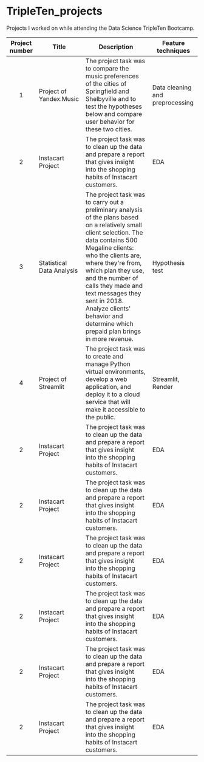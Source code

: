 # TripleTen_projects

Projects I worked on while attending the Data Science TripleTen Bootcamp.


| Project number | Title | Description | Feature techniques |
| :-----------: | ----------- |----------- | -------------|
| 1 | Project of Yandex.Music| The project task was to compare the music preferences of the cities of Springfield and Shelbyville and to test the hypotheses below and compare user behavior for these two cities. | Data cleaning and preprocessing |
| 2 | Instacart Project | The project task was to clean up the data and prepare a report that gives insight into the shopping habits of Instacart customers. | EDA |
| 3 | Statistical Data Analysis | The project task was to carry out a preliminary analysis of the plans based on a relatively small client selection. The data contains 500 Megaline clients: who the clients are, where they're from, which plan they use, and the number of calls they made and text messages they sent in 2018. Analyze clients' behavior and determine which prepaid plan brings in more revenue.| Hypothesis test |
| 4 | Project of Streamlit | The project task was to create and manage Python virtual environments, develop a web application, and deploy it to a cloud service that will make it accessible to the public. | Streamlit, Render |
| 2 | Instacart Project | The project task was to clean up the data and prepare a report that gives insight into the shopping habits of Instacart customers. | EDA |
| 2 | Instacart Project | The project task was to clean up the data and prepare a report that gives insight into the shopping habits of Instacart customers. | EDA |
| 2 | Instacart Project | The project task was to clean up the data and prepare a report that gives insight into the shopping habits of Instacart customers. | EDA |
| 2 | Instacart Project | The project task was to clean up the data and prepare a report that gives insight into the shopping habits of Instacart customers. | EDA |
| 2 | Instacart Project | The project task was to clean up the data and prepare a report that gives insight into the shopping habits of Instacart customers. | EDA |
| 2 | Instacart Project | The project task was to clean up the data and prepare a report that gives insight into the shopping habits of Instacart customers. | EDA |
